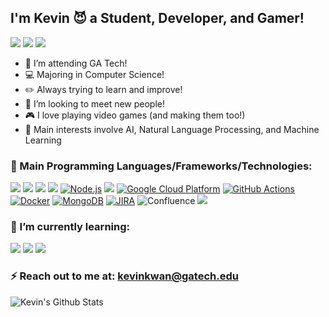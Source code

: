 ## I'm Kevin 😈 a Student, Developer, and Gamer!
[ ![](https://img.shields.io/badge/-LinkedIn-0072b1?style=flat&logo=linkedin)](https://www.linkedin.com/in/kevinkwan3/)
[![](https://badges.peiyuan.ch/leetcode/KevinKwan/name?labelColor=black)](https://leetcode.com/KevinKwan)
[![](https://badges.peiyuan.ch/leetcode/KevinKwan/solved)](https://leetcode.com/KevinKwan)


- 🐝 I’m attending GA Tech!
- 💻 Majoring in Computer Science!
- ✏️ Always trying to learn and improve!
- 👯 I’m looking to meet new people!
- 🎮 I love playing video games (and making them too!)
- 🤖 Main interests involve AI, Natural Language Processing, and Machine Learning
### 📝 Main Programming Languages/Frameworks/Technologies:
<img src="http://img.shields.io/badge/-Java-F89820?style=flat&logo=java&logoColor=white"> <img src="https://img.shields.io/badge/C%23-239120?style=flat&logo=c-sharp&logoColor=white"> <img src="https://img.shields.io/badge/-Python-black?style=flat&logo=python&logoColor=white"> <img src="https://img.shields.io/badge/-JavaScript-eed718?style=flat&logo=javascript&logoColor=ffffff">
[![Node.js](https://img.shields.io/badge/Node.js-339933?style=flat&logo=node.js&logoColor=white)](https://nodejs.org/)
<img src ="https://img.shields.io/badge/React-20232A?style=flat&logo=react&logoColor=61DAFB"> 
[![Google Cloud Platform](https://img.shields.io/badge/Google_Cloud_Platform-4285F4?style=flat&logo=google-cloud&logoColor=white)](https://cloud.google.com/)
[![GitHub Actions](https://img.shields.io/badge/GitHub_Actions-2088FF?style=flat&logo=github-actions&logoColor=white)](https://github.com/features/actions)
[![Docker](https://img.shields.io/badge/Docker-2496ED?style=flat&logo=docker&logoColor=white)](https://www.docker.com/)
[![MongoDB](https://img.shields.io/badge/MongoDB-47A248?style=flat&logo=mongodb&logoColor=white)](https://www.mongodb.com/)
[![JIRA](https://img.shields.io/badge/JIRA-0052CC?style=flat&logo=jira&logoColor=white)](https://www.atlassian.com/software/jira)
![Confluence](https://img.shields.io/badge/Confluence-%23172BF4.svg?style=flat&logo=confluence&logoColor=white) <img src = "https://img.shields.io/badge/-HTML5-E34F26?style=flat&logo=html5&logoColor=white"> 
### 🌱 I’m currently learning:
<img src="https://img.shields.io/badge/C%2B%2B-00599C?style=flat&logo=c%2B%2B&logoColor=white"> <img src="https://shields.io/badge/TypeScript-3178C6?logo=TypeScript&logoColor=FFF"> <img src="https://img.shields.io/badge/C-00599C?&logo=c&logoColor=white"> 

### ⚡ Reach out to me at: [kevinkwan@gatech.edu](mailto:kevinkwan@gatech.edu)

<img align="left" alt="Kevin's Github Stats" src="https://github-readme-stats-git-masterrstaa-rickstaa.vercel.app/api?username=Kevin-Kwan&count_private=true&show_icons=true&hide_border=false&cache_seconds=1800&theme=dark"/>
<!--<img align="left" alt="Kevin's Top Languages" src="https://github-readme-stats.vercel.app/api/top-langs/?username=Kevin-Kwan&count_private=true&show_icons=true&layout=compact&cache_seconds=1800&theme=dark"/>-->
<!--<img src="https://img.shields.io/badge/-Node.js-3C873A?style=flat&logo=Node.js&logoColor=white">-->
